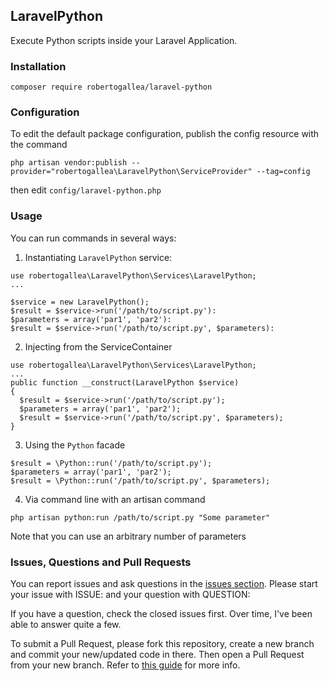 ## LaravelPython

Execute Python scripts inside your Laravel Application.

### Installation

`composer require robertogallea/laravel-python`

### Configuration
To edit the default package configuration, publish the config resource with the command

`php artisan vendor:publish --provider="robertogallea\LaravelPython\ServiceProvider" --tag=config`

then edit `config/laravel-python.php`

### Usage

You can run commands in several ways:

1. Instantiating `LaravelPython` service:
```
use robertogallea\LaravelPython\Services\LaravelPython;
...

$service = new LaravelPython();
$result = $service->run('/path/to/script.py'):
$parameters = array('par1', 'par2'):
$result = $service->run('/path/to/script.py', $parameters):
```

2. Injecting from the ServiceContainer
```
use robertogallea\LaravelPython\Services\LaravelPython;
...
public function __construct(LaravelPython $service)
{
  $result = $service->run('/path/to/script.py');
  $parameters = array('par1', 'par2');
  $result = $service->run('/path/to/script.py', $parameters);
}
```

3. Using the `Python` facade
```
$result = \Python::run('/path/to/script.py');
$parameters = array('par1', 'par2');
$result = \Python::run('/path/to/script.py', $parameters);
```

4. Via command line with an artisan command
```
php artisan python:run /path/to/script.py "Some parameter"
```
Note that you can use an arbitrary number of parameters

### Issues, Questions and Pull Requests
You can report issues and ask questions in the [issues section](https://github.com/robertogallea/LaravelPython/issues). Please start your issue with ISSUE: and your question with QUESTION:

If you have a question, check the closed issues first. Over time, I've been able to answer quite a few.

To submit a Pull Request, please fork this repository, create a new branch and commit your new/updated code in there. Then open a Pull Request from your new branch. Refer to [this guide](https://help.github.com/articles/about-pull-requests/) for more info.
